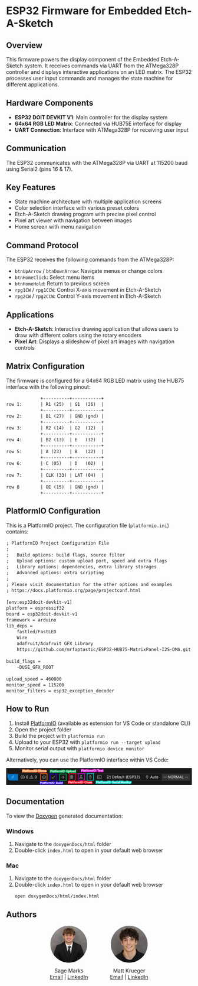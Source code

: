 # ESP32 Firmware for Embedded Etch-A-Sketch

## Overview
This firmware powers the display component of the Embedded Etch-A-Sketch system. It receives commands via UART from the ATMega328P controller and displays interactive applications on an LED matrix. The ESP32 processes user input commands and manages the state machine for different applications.

## Hardware Components
- **ESP32 DOIT DEVKIT V1**: Main controller for the display system
- **64x64 RGB LED Matrix**: Connected via HUB75E interface for display
- **UART Connection**: Interface with ATMega328P for receiving user input

## Communication
The ESP32 communicates with the ATMega328P via UART at 115200 baud using Serial2 (pins 16 & 17).

## Key Features
- State machine architecture with multiple application screens
- Color selection interface with various preset colors
- Etch-A-Sketch drawing program with precise pixel control
- Pixel art viewer with navigation between images
- Home screen with menu navigation

## Command Protocol
The ESP32 receives the following commands from the ATMega328P:
- `btnUpArrow` / `btnDownArrow`: Navigate menus or change colors
- `btnHomeClick`: Select menu items
- `btnHomeHold`: Return to previous screen
- `rpg1CW` / `rpg1CCW`: Control X-axis movement in Etch-A-Sketch
- `rpg2CW` / `rpg2CCW`: Control Y-axis movement in Etch-A-Sketch

## Applications
- **Etch-A-Sketch**: Interactive drawing application that allows users to draw with different colors using the rotary encoders
- **Pixel Art**: Displays a slideshow of pixel art images with navigation controls

## Matrix Configuration
The firmware is configured for a 64x64 RGB LED matrix using the HUB75 interface with the following pinout:
```
             +----------+-----------+
row 1:       | R1 (25)  | G1  (26)  |
             +----------+-----------+
row 2:       | B1 (27)  | GND (gnd) |
             +----------+-----------+
row 3:       | R2 (14)  | G2  (12)  |
             +----------+-----------+
row 4:       | B2 (13)  | E   (32)  |
             +----------+-----------+
row 5:       | A (23)   | B   (22)  |
             +----------+-----------+
row 6:       | C (05)   | D   (02)  |
             +----------+-----------+
row 7:       | CLK (33) | LAT (04)  |
             +----------+-----------+
row 8        | OE (15)  | GND (gnd) |
             +----------+-----------+
```

## PlatformIO Configuration
This is a PlatformIO project. The configuration file (`platformio.ini`) contains:

```
; PlatformIO Project Configuration File
;
;   Build options: build flags, source filter
;   Upload options: custom upload port, speed and extra flags
;   Library options: dependencies, extra library storages
;   Advanced options: extra scripting
;
; Please visit documentation for the other options and examples
; https://docs.platformio.org/page/projectconf.html

[env:esp32doit-devkit-v1]
platform = espressif32
board = esp32doit-devkit-v1
framework = arduino
lib_deps =
    fastled/FastLED
    Wire
    adafruit/Adafruit GFX Library
    https://github.com/mrfaptastic/ESP32-HUB75-MatrixPanel-I2S-DMA.git

build_flags =
    -DUSE_GFX_ROOT

upload_speed = 460800           
monitor_speed = 115200
monitor_filters = esp32_exception_decoder
```

## How to Run
1. Install [PlatformIO](https://platformio.org/) (available as extension for VS Code or standalone CLI)
2. Open the project folder
3. Build the project with `platformio run`
4. Upload to your ESP32 with `platformio run --target upload`
5. Monitor serial output with `platformio device monitor`

Alternatively, you can use the PlatformIO interface within VS Code:

<p align="center">
  <img src="../../img/PlatformIO_bar.png" alt="PlatformIO Interface">
</p>

## Documentation

To view the [Doxygen](https://doxygen.nl/) generated documentation:

### Windows
1. Navigate to the `doxygenDocs/html` folder
2. Double-click `index.html` to open in your default web browser

### Mac
1. Navigate to the `doxygenDocs/html` folder
2. Double-click `index.html` to open in your default web browser
   ```bash
   open doxygenDocs/html/index.html
   ```

## Authors  

<div style="display: flex; justify-content: center; gap: 60px;">
  <div align="center">
    <img src="../../img/smarks.jpeg" alt="Sage Marks" style="width: 100px; height: 100px; border-radius: 50%; margin-bottom: 10px;">
    <div style="display: flex; align-items: center; justify-content: center;">
      Sage Marks
    </div>
    <div>
      <a href="mailto:sage-marks@uiowa.edu">Email</a> | <a href="https://www.linkedin.com/in/sage-marks-71a044293/">LinkedIn</a>
    </div>
  </div>

  <div align="center">
    <img src="../../img/mkrueger.png" alt="Matt Krueger" style="width: 100px; height: 100px; border-radius: 50%; margin-bottom: 10px;">
    <div style="display: flex; align-items: center; justify-content: center;">
      Matt Krueger
    </div>
    <div>
      <a href="mailto:matthew-krueger@uiowa.edu">Email</a> | <a href="https://www.linkedin.com/in/mattnkrueger/">LinkedIn</a>
    </div>
  </div>
</div>              
    